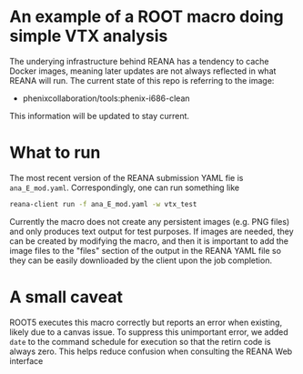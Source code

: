 # An example of a ROOT macro doing simple VTX analysis

The underying infrastructure behind REANA has a tendency to cache
Docker images, meaning later updates are not always reflected in what
REANA will run. The current state of this repo is referring to the
image:

* phenixcollaboration/tools:phenix-i686-clean

This information will be updated to stay current.

# What to run
The most recent version of the REANA submission YAML fie is ```ana_E_mod.yaml```.
Correspondingly, one can run something like
```bash
reana-client run -f ana_E_mod.yaml -w vtx_test
```

Currently the macro does not create any persistent images (e.g. PNG files)
and only produces text output for test purposes. If images are needed,
they can be created by modifying the macro, and then it is important to add
the image files to the "files" section of the output in the REANA YAML file
so they can be easily downlioaded by the client upon the job completion.

# A small caveat

ROOT5 executes this macro correctly but reports an error when existing, likely
due to a canvas issue. To suppress this unimportant error, we added ```date``` to
the command schedule for execution so that the retirn code is always zero. This
helps reduce confusion when consulting the REANA Web interface
